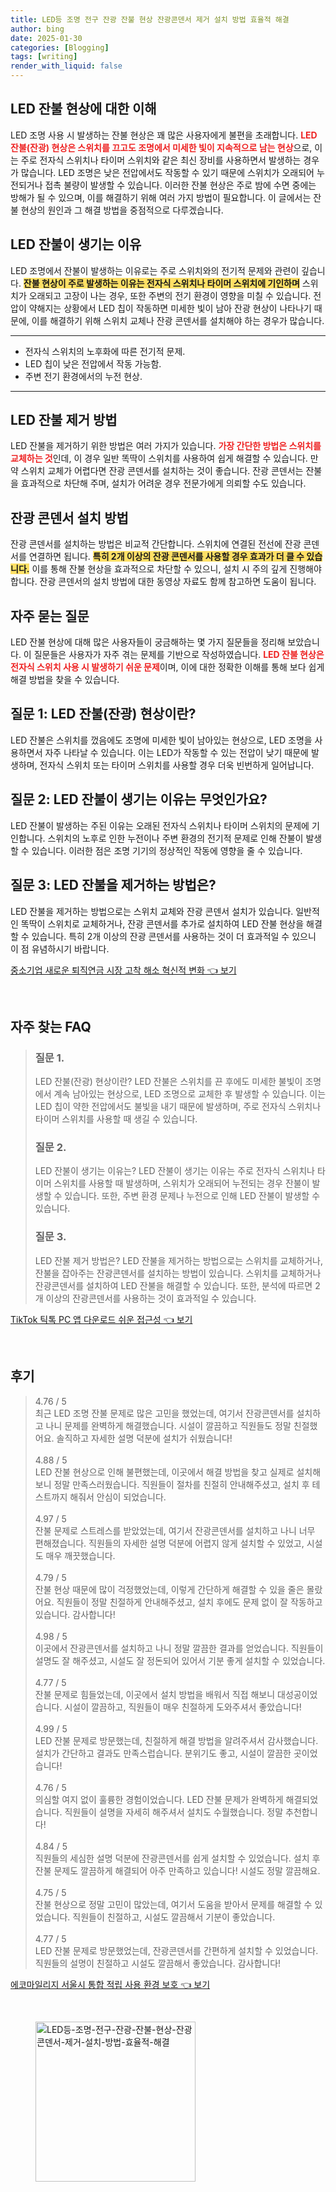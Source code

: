 ```yaml
---
title: LED등 조명 전구 잔광 잔불 현상 잔광콘덴서 제거 설치 방법 효율적 해결
author: bing
date: 2025-01-30
categories: [Blogging]
tags: [writing]
render_with_liquid: false
---
```



<h2 id='led_잔불_현상'>LED 잔불 현상에 대한 이해</h2>

<p>LED 조명 사용 시 발생하는 잔불 현상은 꽤 많은 사용자에게 불편을 초래합니다. <b><span style="color: #ee2323;">LED 잔불(잔광) 현상은 스위치를 끄고도 조명에서 미세한 빛이 지속적으로 남는 현상</span></b>으로, 이는 주로 전자식 스위치나 타이머 스위치와 같은 최신 장비를 사용하면서 발생하는 경우가 많습니다. LED 조명은 낮은 전압에서도 작동할 수 있기 때문에 스위치가 오래되어 누전되거나 접촉 불량이 발생할 수 있습니다. 이러한 잔불 현상은 주로 밤에 수면 중에는 방해가 될 수 있으며, 이를 해결하기 위해 여러 가지 방법이 필요합니다. 이 글에서는 잔불 현상의 원인과 그 해결 방법을 중점적으로 다루겠습니다.</p>

<h2 id='led_잔불_원인'>LED 잔불이 생기는 이유</h2>

<p>LED 조명에서 잔불이 발생하는 이유로는 주로 스위치와의 전기적 문제와 관련이 깊습니다. <b><span style="background-color: #ffe066;">잔불 현상이 주로 발생하는 이유는 전자식 스위치나 타이머 스위치에 기인하며</span></b> 스위치가 오래되고 고장이 나는 경우, 또한 주변의 전기 환경이 영향을 미칠 수 있습니다. 전압이 약해지는 상황에서 LED 칩이 작동하면 미세한 빛이 남아 잔광 현상이 나타나기 때문에, 이를 해결하기 위해 스위치 교체나 잔광 콘덴서를 설치해야 하는 경우가 많습니다.</p>

<hr />

<ul>
    <li>전자식 스위치의 노후화에 따른 전기적 문제.</li>
    <li>LED 칩이 낮은 전압에서 작동 가능함.</li>
    <li>주변 전기 환경에서의 누전 현상.</li>
</ul>

<hr />

<h2 id='잔불_제거_방법'>LED 잔불 제거 방법</h2>

<p>LED 잔불을 제거하기 위한 방법은 여러 가지가 있습니다. <b><span style="color: #ee2323;">가장 간단한 방법은 스위치를 교체하는 것</span></b>인데, 이 경우 일반 똑딱이 스위치를 사용하여 쉽게 해결할 수 있습니다. 만약 스위치 교체가 어렵다면 잔광 콘덴서를 설치하는 것이 좋습니다. 잔광 콘덴서는 잔불을 효과적으로 차단해 주며, 설치가 어려운 경우 전문가에게 의뢰할 수도 있습니다.</p>

<h2 id='잔광_콘덴서_설치'>잔광 콘덴서 설치 방법</h2>

<p>잔광 콘덴서를 설치하는 방법은 비교적 간단합니다. 스위치에 연결된 전선에 잔광 콘덴서를 연결하면 됩니다. <b><span style="background-color: #ffe066;">특히 2개 이상의 잔광 콘덴서를 사용할 경우 효과가 더 클 수 있습니다.</span></b> 이를 통해 잔불 현상을 효과적으로 차단할 수 있으니, 설치 시 주의 깊게 진행해야 합니다. 잔광 콘덴서의 설치 방법에 대한 동영상 자료도 함께 참고하면 도움이 됩니다.</p>

<h2 id='자주_묻는_질문'>자주 묻는 질문</h2>

<p>LED 잔불 현상에 대해 많은 사용자들이 궁금해하는 몇 가지 질문들을 정리해 보았습니다. 이 질문들은 사용자가 자주 겪는 문제를 기반으로 작성하였습니다. <b><span style="color: #ee2323;">LED 잔불 현상은 전자식 스위치 사용 시 발생하기 쉬운 문제</span></b>이며, 이에 대한 정확한 이해를 통해 보다 쉽게 해결 방법을 찾을 수 있습니다.</p>

<h2 id='질문_1'>질문 1: LED 잔불(잔광) 현상이란?</h2>

<p>LED 잔불은 스위치를 껐음에도 조명에 미세한 빛이 남아있는 현상으로, LED 조명을 사용하면서 자주 나타날 수 있습니다. 이는 LED가 작동할 수 있는 전압이 낮기 때문에 발생하며, 전자식 스위치 또는 타이머 스위치를 사용할 경우 더욱 빈번하게 일어납니다.</p>

<h2 id='질문_2'>질문 2: LED 잔불이 생기는 이유는 무엇인가요?</h2>

<p>LED 잔불이 발생하는 주된 이유는 오래된 전자식 스위치나 타이머 스위치의 문제에 기인합니다. 스위치의 노후로 인한 누전이나 주변 환경의 전기적 문제로 인해 잔불이 발생할 수 있습니다. 이러한 점은 조명 기기의 정상적인 작동에 영향을 줄 수 있습니다.</p>

<h2 id='질문_3'>질문 3: LED 잔불을 제거하는 방법은?</h2>

<p>LED 잔불을 제거하는 방법으로는 스위치 교체와 잔광 콘덴서 설치가 있습니다. 일반적인 똑딱이 스위치로 교체하거나, 잔광 콘덴서를 추가로 설치하여 LED 잔불 현상을 해결할 수 있습니다. 특히 2개 이상의 잔광 콘덴서를 사용하는 것이 더 효과적일 수 있으니 이 점 유념하시기 바랍니다.</p>


<p><a class="click-button" title="중소기업 새로운 퇴직연금 시장 고착 해소 혁신적 변화" href="https://aptwhite.github.io/posts/%EC%A4%91%EC%86%8C%EA%B8%B0%EC%97%85-%EC%83%88%EB%A1%9C%EC%9A%B4-%ED%87%B4%EC%A7%81%EC%97%B0%EA%B8%88-%EC%8B%9C%EC%9E%A5-%EA%B3%A0%EC%B0%A9-%ED%95%B4%EC%86%8C-%ED%98%81%EC%8B%A0%EC%A0%81-%EB%B3%80%ED%99%94/" rel="dofollow">중소기업 새로운 퇴직연금 시장 고착 해소 혁신적 변화 👈 보기</a></p><br>
<h2 id='자주_찾는_FAQ'>자주 찾는 FAQ</h2>
<div itemscope="" itemtype="https://schema.org/FAQPage"> 
<blockquote> 
<div itemscope="" itemprop="mainEntity" itemtype="https://schema.org/Question"> 
<h3 itemprop="name">질문 1.</h3> 
<div itemscope="" itemprop="acceptedAnswer" itemtype="https://schema.org/Answer"> 
<span itemprop="text"> 
<p>LED 잔불(잔광) 현상이란? LED 잔불은 스위치를 끈 후에도 미세한 불빛이 조명에서 계속 남아있는 현상으로, LED 조명으로 교체한 후 발생할 수 있습니다. 이는 LED 칩이 약한 전압에서도 불빛을 내기 때문에 발생하며, 주로 전자식 스위치나 타이머 스위치를 사용할 때 생길 수 있습니다.</p> 
</span> 
</div> 
</div> 

<div itemscope="" itemprop="mainEntity" itemtype="https://schema.org/Question"> 
<h3 itemprop="name">질문 2.</h3> 
<div itemscope="" itemprop="acceptedAnswer" itemtype="https://schema.org/Answer"> 
<span itemprop="text"> 
<p>LED 잔불이 생기는 이유는? LED 잔불이 생기는 이유는 주로 전자식 스위치나 타이머 스위치를 사용할 때 발생하며, 스위치가 오래되어 누전되는 경우 잔불이 발생할 수 있습니다. 또한, 주변 환경 문제나 누전으로 인해 LED 잔불이 발생할 수 있습니다.</p> 
</span> 
</div> 
</div> 

<div itemscope="" itemprop="mainEntity" itemtype="https://schema.org/Question"> 
<h3 itemprop="name">질문 3.</h3> 
<div itemscope="" itemprop="acceptedAnswer" itemtype="https://schema.org/Answer"> 
<span itemprop="text"> 
<p>LED 잔불 제거 방법은? LED 잔불을 제거하는 방법으로는 스위치를 교체하거나, 잔불을 잡아주는 잔광콘덴서를 설치하는 방법이 있습니다. 스위치를 교체하거나 잔광콘덴서를 설치하여 LED 잔불을 해결할 수 있습니다. 또한, 분석에 따르면 2개 이상의 잔광콘덴서를 사용하는 것이 효과적일 수 있습니다.</p> 
</span> 
</div> 
</div> 
</blockquote> 
</div>
<p><a class="click-button" title="TikTok 틱톡 PC 앱 다운로드 쉬운 접근성" href="https://aptwhite.github.io/posts/TikTok-%ED%8B%B1%ED%86%A1-PC-%EC%95%B1-%EB%8B%A4%EC%9A%B4%EB%A1%9C%EB%93%9C-%EC%89%AC%EC%9A%B4-%EC%A0%91%EA%B7%BC%EC%84%B1/" rel="dofollow">TikTok 틱톡 PC 앱 다운로드 쉬운 접근성 👈 보기</a></p><br>
<h2 id='후기'>후기</h2>
<div itemscope itemtype="https://schema.org/Product">
  <blockquote>
  <div itemprop="review" itemscope itemtype="https://schema.org/Review">
      <div itemprop="reviewRating" itemscope itemtype="https://schema.org/Rating"> <span itemprop="ratingValue">4.76</span> / <span itemprop="bestRating">5</span> </div>
      <span itemprop="reviewBody">최근 LED 조명 잔불 문제로 많은 고민을 했었는데, 여기서 잔광콘덴서를 설치하고 나니 문제를 완벽하게 해결했습니다. 시설이 깔끔하고 직원들도 정말 친절했어요. 솔직하고 자세한 설명 덕분에 설치가 쉬웠습니다!</span>
  </div>
  <br>
  <div itemprop="review" itemscope itemtype="https://schema.org/Review">
      <div itemprop="reviewRating" itemscope itemtype="https://schema.org/Rating"> <span itemprop="ratingValue">4.88</span> / <span itemprop="bestRating">5</span> </div>
      <span itemprop="reviewBody">LED 잔불 현상으로 인해 불편했는데, 이곳에서 해결 방법을 찾고 실제로 설치해보니 정말 만족스러웠습니다. 직원들이 절차를 친절히 안내해주셨고, 설치 후 테스트까지 해줘서 안심이 되었습니다.</span>
  </div>
  <br>
  <div itemprop="review" itemscope itemtype="https://schema.org/Review">
      <div itemprop="reviewRating" itemscope itemtype="https://schema.org/Rating"> <span itemprop="ratingValue">4.97</span> / <span itemprop="bestRating">5</span> </div>
      <span itemprop="reviewBody">잔불 문제로 스트레스를 받았었는데, 여기서 잔광콘덴서를 설치하고 나니 너무 편해졌습니다. 직원들의 자세한 설명 덕분에 어렵지 않게 설치할 수 있었고, 시설도 매우 깨끗했습니다.</span>
  </div>
  <br>
  <div itemprop="review" itemscope itemtype="https://schema.org/Review">
      <div itemprop="reviewRating" itemscope itemtype="https://schema.org/Rating"> <span itemprop="ratingValue">4.79</span> / <span itemprop="bestRating">5</span> </div>
      <span itemprop="reviewBody">잔불 현상 때문에 많이 걱정했었는데, 이렇게 간단하게 해결할 수 있을 줄은 몰랐어요. 직원들이 정말 친절하게 안내해주셨고, 설치 후에도 문제 없이 잘 작동하고 있습니다. 감사합니다!</span>
  </div>
  <br>
  <div itemprop="review" itemscope itemtype="https://schema.org/Review">
      <div itemprop="reviewRating" itemscope itemtype="https://schema.org/Rating"> <span itemprop="ratingValue">4.98</span> / <span itemprop="bestRating">5</span> </div>
      <span itemprop="reviewBody">이곳에서 잔광콘덴서를 설치하고 나니 정말 깔끔한 결과를 얻었습니다. 직원들이 설명도 잘 해주셨고, 시설도 잘 정돈되어 있어서 기분 좋게 설치할 수 있었습니다.</span>
  </div>
  <br>
  <div itemprop="review" itemscope itemtype="https://schema.org/Review">
      <div itemprop="reviewRating" itemscope itemtype="https://schema.org/Rating"> <span itemprop="ratingValue">4.77</span> / <span itemprop="bestRating">5</span> </div>
      <span itemprop="reviewBody">잔불 문제로 힘들었는데, 이곳에서 설치 방법을 배워서 직접 해보니 대성공이었습니다. 시설이 깔끔하고, 직원들이 매우 친절하게 도와주셔서 좋았습니다!</span>
  </div>
  <br>
  <div itemprop="review" itemscope itemtype="https://schema.org/Review">
      <div itemprop="reviewRating" itemscope itemtype="https://schema.org/Rating"> <span itemprop="ratingValue">4.99</span> / <span itemprop="bestRating">5</span> </div>
      <span itemprop="reviewBody">LED 잔불 문제로 방문했는데, 친절하게 해결 방법을 알려주셔서 감사했습니다. 설치가 간단하고 결과도 만족스럽습니다. 분위기도 좋고, 시설이 깔끔한 곳이었습니다!</span>
  </div>
  <br>
  <div itemprop="review" itemscope itemtype="https://schema.org/Review">
      <div itemprop="reviewRating" itemscope itemtype="https://schema.org/Rating"> <span itemprop="ratingValue">4.76</span> / <span itemprop="bestRating">5</span> </div>
      <span itemprop="reviewBody">의심할 여지 없이 훌륭한 경험이었습니다. LED 잔불 문제가 완벽하게 해결되었습니다. 직원들이 설명을 자세히 해주셔서 설치도 수월했습니다. 정말 추천합니다!</span>
  </div>
  <br>
  <div itemprop="review" itemscope itemtype="https://schema.org/Review">
      <div itemprop="reviewRating" itemscope itemtype="https://schema.org/Rating"> <span itemprop="ratingValue">4.84</span> / <span itemprop="bestRating">5</span> </div>
      <span itemprop="reviewBody">직원들의 세심한 설명 덕분에 잔광콘덴서를 쉽게 설치할 수 있었습니다. 설치 후 잔불 문제도 깔끔하게 해결되어 아주 만족하고 있습니다! 시설도 정말 깔끔해요.</span>
  </div>
  <br>
  <div itemprop="review" itemscope itemtype="https://schema.org/Review">
      <div itemprop="reviewRating" itemscope itemtype="https://schema.org/Rating"> <span itemprop="ratingValue">4.75</span> / <span itemprop="bestRating">5</span> </div>
      <span itemprop="reviewBody">잔불 현상으로 정말 고민이 많았는데, 여기서 도움을 받아서 문제를 해결할 수 있었습니다. 직원들이 친절하고, 시설도 깔끔해서 기분이 좋았습니다.</span>
  </div>
  <br>
  <div itemprop="review" itemscope itemtype="https://schema.org/Review">
      <div itemprop="reviewRating" itemscope itemtype="https://schema.org/Rating"> <span itemprop="ratingValue">4.77</span> / <span itemprop="bestRating">5</span> </div>
      <span itemprop="reviewBody">LED 잔불 문제로 방문했었는데, 잔광콘덴서를 간편하게 설치할 수 있었습니다. 직원들의 설명이 친절하고 시설도 깔끔해서 좋았습니다. 감사합니다!</span>
  </div>
  </blockquote>
</div>
<p><a class="click-button" title="에코마일리지 서울시 통합 적립 사용 환경 보호" href="https://aptwhite.github.io/posts/%EC%97%90%EC%BD%94%EB%A7%88%EC%9D%BC%EB%A6%AC%EC%A7%80-%EC%84%9C%EC%9A%B8%EC%8B%9C-%ED%86%B5%ED%95%A9-%EC%A0%81%EB%A6%BD-%EC%82%AC%EC%9A%A9-%ED%99%98%EA%B2%BD-%EB%B3%B4%ED%98%B8/" rel="dofollow">에코마일리지 서울시 통합 적립 사용 환경 보호 👈 보기</a></p><br>
<figure class="image"><img src="https://aptwhite.github.io/assets/img/thumbnail/LED등-조명-전구-잔광-잔불-현상-잔광콘덴서-제거-설치-방법-효율적-해결.webp" alt="LED등-조명-전구-잔광-잔불-현상-잔광콘덴서-제거-설치-방법-효율적-해결" width="256" height="256"></figure>